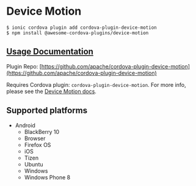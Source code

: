 # Device Motion

```text
$ ionic cordova plugin add cordova-plugin-device-motion
$ npm install @awesome-cordova-plugins/device-motion
```

## [Usage Documentation](https://danielsogl.gitbook.io/awesome-cordova-plugins/plugins/device-motion/)

Plugin Repo: [https://github.com/apache/cordova-plugin-device-motion](https://github.com/apache/cordova-plugin-device-motion)

Requires Cordova plugin: `cordova-plugin-device-motion`. For more info, please see the [Device Motion docs](https://github.com/apache/cordova-plugin-device-motion).

## Supported platforms

* Android
  * BlackBerry 10
  * Browser
  * Firefox OS
  * iOS
  * Tizen
  * Ubuntu
  * Windows
  * Windows Phone 8

